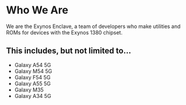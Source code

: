 # Who We Are 
We are the Exynos Enclave, a team of developers who make utilities and ROMs for devices with the Exynos 1380 chipset.

## This includes, but not limited to...
- Galaxy A54 5G 
- Galaxy M54 5G
- Galaxy F54 5G
- Galaxy A55 5G
- Galaxy M35
- Galaxy A34 5G




